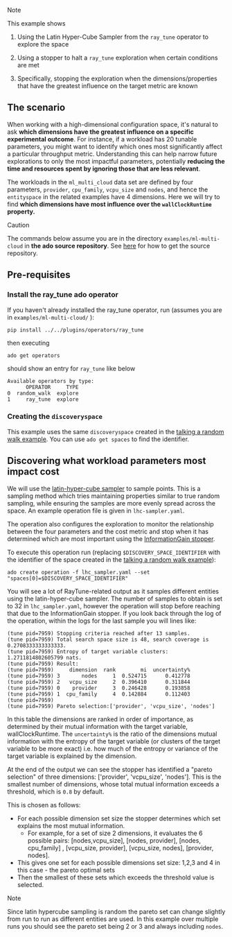 
> [!NOTE] 
> This example shows
>  
> 1. Using the Latin Hyper-Cube Sampler from the `ray_tune` operator to explore the space
> 
> 2. Using a stopper to halt a `ray_tune` exploration when certain conditions are met
>
> 3. Specifically, stopping the exploration when the dimensions/properties that have the greatest influence on the target metric are known
>

## The scenario

When working with a high-dimensional configuration space, it's natural to ask **which dimensions have the greatest influence on a specific experimental outcome**. For instance, if a workload has 20 tunable parameters, you might want to identify which ones most significantly affect a particular throughput metric. Understanding this can help narrow future explorations to only the most impactful parameters, potentially **reducing the time and resources spent by ignoring those that are less relevant**.

The workloads in the `ml_multi_cloud` data set are defined by four parameters, `provider`, `cpu_family`, `vcpu_size` and `nodes`, and hence the `entityspace` in the related examples have 4 dimensions. 
Here we will try to find **which dimensions have most influence over the `wallClockRuntime` property.**

> [!CAUTION]
> The commands below assume you are in the directory `examples/ml-multi-cloud` in **the ado source repository**. 
> See [here](/Discovery-Orchestrator/ad-orchestrator/getting-started/install/#__tabbed_1_1) for how to get the source repository. 

## Pre-requisites

### Install the ray_tune ado operator

If you haven't already installed the ray_tune operator, run (assumes you are in `examples/ml-multi-cloud/` ):
```commandline
pip install ../../plugins/operators/ray_tune
```
then executing
```commandline
ado get operators
```
should show an entry for `ray_tune` like below
```commandline
Available operators by type:
      OPERATOR     TYPE
0  random_walk  explore
1     ray_tune  explore
```

### Creating the `discoveryspace`

This example uses the same `discoveryspace` created in the [talking a random walk example](/Discovery-Orchestrator/ad-orchestrator/examples/random-walk/).
You can use `ado get spaces` to find the identifier. 

## Discovering what workload parameters most impact cost

We will use the [latin-hyper-cube sampler](/Discovery-Orchestrator/ad-orchestrator/operators/optimisation-with-ray-tune/#latin-hypercube-sampler) to sample points. This is a sampling method which tries maintaining properties similar to true random sampling, while ensuring the samples are more evenly spread across the space.  An example operation file is given in `lhc-sampler.yaml`.

The operation also configures the exploration to monitor the relationship between the four parameters and the cost metric and stop when it has determined
which are most important using the [InformationGain stopper](/Discovery-Orchestrator/ad-orchestrator/operators/optimisation-with-ray-tune/#informationgainstopper).

To execute this operation run (replacing `$DISCOVERY_SPACE_IDENTIFIER` with the identifier of the space created in the [talking a random walk example](/Discovery-Orchestrator/ad-orchestrator/examples/random-walk/)):

```commandline
ado create operation -f lhc_sampler.yaml --set "spaces[0]=$DISCOVERY_SPACE_IDENTIFIER"
```

You will see a lot of RayTune-related output as it samples different entities using the latin-hyper-cube sampler.
The number of samples to obtain is set to 32 in `lhc_sampler.yaml`, however the operation will stop before reaching that due to the InformationGain stopper.
If you look back through the log of the operation, within the logs for the last sample you will lines like:

```commandline
(tune pid=7959) Stopping criteria reached after 13 samples.
(tune pid=7959) Total search space size is 48, search coverage is 0.2708333333333333.
(tune pid=7959) Entropy of target variable clusters: 1.2711814802605799 nats.
(tune pid=7959) Result:
(tune pid=7959)     dimension  rank        mi  uncertainty%
(tune pid=7959) 3       nodes     1  0.524715      0.412778
(tune pid=7959) 2   vcpu_size     2  0.396410      0.311844
(tune pid=7959) 0    provider     3  0.246428      0.193858
(tune pid=7959) 1  cpu_family     4  0.142884      0.112403
(tune pid=7959) 
(tune pid=7959) Pareto selection:['provider', 'vcpu_size', 'nodes']
```

In this table the dimensions are ranked in order of importance, as determined by their mutual information with the target variable, wallClockRuntime.
The `uncertainty%` is the ratio of the dimensions mutual information with the entropy of the target variable (or clusters of the target variable to be more exact) i.e. how much of the entropy or variance of the target variable is explained by the dimension.

At the end of the output we can see the stopper has identified a "pareto selection" of three dimensions: ['provider', 'vcpu_size', 'nodes'].
This is the smallest number of dimensions, whose total mutual information exceeds a threshold, which is `0.8` by default. 

This is chosen as follows:

- For each possible dimension set size the stopper determines which set explains the most mutual information.
  - For example, for a set of size 2 dimensions, it evaluates the 6 possible pairs: [nodes,vcpu_size], [nodes, provider], [nodes, cpu_family] , [vcpu_size, provider], [vcpu_size, nodes], [provider, nodes].
- This gives one set for each possible dimensions set size: 1,2,3 and 4 in this case - the pareto optimal sets
- Then the smallest of these sets which exceeds the threshold value is selected.

> [!Note]
> Since latin hypercube sampling is random the pareto set can change slightly from run to run as different entities are used.
> In this example over multiple runs you should see the pareto set being 2 or 3 and always including `nodes`.








